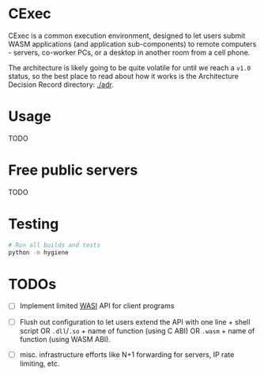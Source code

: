 
# CExec

CExec is a common execution environment, designed to let users submit WASM applications
(and application sub-components) to remote computers - servers, co-worker PCs,
or a desktop in another room from a cell phone.

The architecture is likely going to be quite volatile for until we reach a `v1.0` status,
so the best place to read about how it works is the Architecture Decision Record directory:
[./adr](./adr).


# Usage

TODO

# Free public servers

TODO

# Testing

```bash
# Run all builds and tests
python -m hygiene
```

# TODOs

 - [ ] Implement limited [WASI](https://github.com/webassembly/wasi) API for client programs
 - [ ] Flush out configuration to let users extend the API with one line + shell script OR `.dll`/`.so` + name of function (using C ABI) OR `.wasm` + name of function (using WASM ABI).
 - [ ] misc. infrastructure efforts like N+1 forwarding for servers, IP rate limiting, etc.






